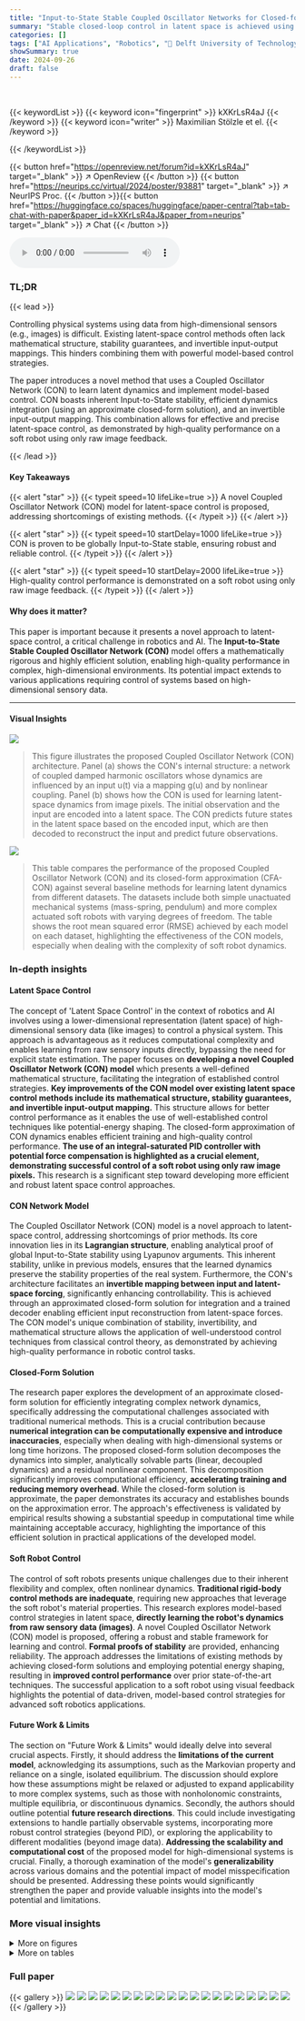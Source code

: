```yaml
---
title: "Input-to-State Stable Coupled Oscillator Networks for Closed-form Model-based Control in Latent Space"
summary: "Stable closed-loop control in latent space is achieved using a novel Coupled Oscillator Network, offering efficient model-based control for complex nonlinear systems directly from image data."
categories: []
tags: ["AI Applications", "Robotics", "🏢 Delft University of Technology",]
showSummary: true
date: 2024-09-26
draft: false
---
```


<br>

{{< keywordList >}}
{{< keyword icon="fingerprint" >}} kXKrLsR4aJ {{< /keyword >}}
{{< keyword icon="writer" >}} Maximilian Stölzle et el. {{< /keyword >}}
 
{{< /keywordList >}}

{{< button href="https://openreview.net/forum?id=kXKrLsR4aJ" target="_blank" >}}
↗ OpenReview
{{< /button >}}
{{< button href="https://neurips.cc/virtual/2024/poster/93881" target="_blank" >}}
↗ NeurIPS Proc.
{{< /button >}}{{< button href="https://huggingface.co/spaces/huggingface/paper-central?tab=tab-chat-with-paper&paper_id=kXKrLsR4aJ&paper_from=neurips" target="_blank" >}}
↗ Chat
{{< /button >}}



<audio controls>
    <source src="https://ai-paper-reviewer.com/kXKrLsR4aJ/podcast.wav" type="audio/wav">
    Your browser does not support the audio element.
</audio>


### TL;DR


{{< lead >}}

Controlling physical systems using data from high-dimensional sensors (e.g., images) is difficult.  Existing latent-space control methods often lack mathematical structure, stability guarantees, and invertible input-output mappings.  This hinders combining them with powerful model-based control strategies. 

The paper introduces a novel method that uses a Coupled Oscillator Network (CON) to learn latent dynamics and implement model-based control.  CON boasts inherent Input-to-State stability, efficient dynamics integration (using an approximate closed-form solution), and an invertible input-output mapping.  This combination allows for effective and precise latent-space control, as demonstrated by high-quality performance on a soft robot using only raw image feedback. 

{{< /lead >}}


#### Key Takeaways

{{< alert "star" >}}
{{< typeit speed=10 lifeLike=true >}} A novel Coupled Oscillator Network (CON) model for latent-space control is proposed, addressing shortcomings of existing methods. {{< /typeit >}}
{{< /alert >}}

{{< alert "star" >}}
{{< typeit speed=10 startDelay=1000 lifeLike=true >}} CON is proven to be globally Input-to-State stable, ensuring robust and reliable control. {{< /typeit >}}
{{< /alert >}}

{{< alert "star" >}}
{{< typeit speed=10 startDelay=2000 lifeLike=true >}} High-quality control performance is demonstrated on a soft robot using only raw image feedback. {{< /typeit >}}
{{< /alert >}}

#### Why does it matter?
This paper is important because it presents a novel approach to latent-space control, a critical challenge in robotics and AI.  The **Input-to-State Stable Coupled Oscillator Network (CON)** model offers a mathematically rigorous and highly efficient solution, enabling high-quality performance in complex, high-dimensional environments.  Its potential impact extends to various applications requiring control of systems based on high-dimensional sensory data.

------
#### Visual Insights



![](https://ai-paper-reviewer.com/kXKrLsR4aJ/figures_1_1.jpg)

> This figure illustrates the proposed Coupled Oscillator Network (CON) architecture. Panel (a) shows the CON's internal structure: a network of coupled damped harmonic oscillators whose dynamics are influenced by an input u(t) via a mapping g(u) and by nonlinear coupling. Panel (b) shows how the CON is used for learning latent-space dynamics from image pixels. The initial observation and the input are encoded into a latent space. The CON predicts future states in the latent space based on the encoded input, which are then decoded to reconstruct the input and predict future observations.





![](https://ai-paper-reviewer.com/kXKrLsR4aJ/tables_6_1.jpg)

> This table compares the performance of the proposed Coupled Oscillator Network (CON) and its closed-form approximation (CFA-CON) against several baseline methods for learning latent dynamics from different datasets.  The datasets include both simple unactuated mechanical systems (mass-spring, pendulum) and more complex actuated soft robots with varying degrees of freedom. The table shows the root mean squared error (RMSE) achieved by each model on each dataset, highlighting the effectiveness of the CON models, especially when dealing with the complexity of soft robot dynamics.





### In-depth insights


#### Latent Space Control
The concept of 'Latent Space Control' in the context of robotics and AI involves using a lower-dimensional representation (latent space) of high-dimensional sensory data (like images) to control a physical system. This approach is advantageous as it reduces computational complexity and enables learning from raw sensory inputs directly, bypassing the need for explicit state estimation.  The paper focuses on **developing a novel Coupled Oscillator Network (CON) model** which presents a well-defined mathematical structure, facilitating the integration of established control strategies.  **Key improvements of the CON model over existing latent space control methods include its mathematical structure, stability guarantees, and invertible input-output mapping.** This structure allows for better control performance as it enables the use of well-established control techniques like potential-energy shaping.  The closed-form approximation of CON dynamics enables efficient training and high-quality control performance. **The use of an integral-saturated PID controller with potential force compensation is highlighted as a crucial element, demonstrating successful control of a soft robot using only raw image pixels.** This research is a significant step toward developing more efficient and robust latent space control approaches.

#### CON Network Model
The Coupled Oscillator Network (CON) model is a novel approach to latent-space control, addressing shortcomings of prior methods.  Its core innovation lies in its **Lagrangian structure**, enabling analytical proof of global Input-to-State stability using Lyapunov arguments. This inherent stability, unlike in previous models, ensures that the learned dynamics preserve the stability properties of the real system.  Furthermore, the CON's architecture facilitates an **invertible mapping between input and latent-space forcing**, significantly enhancing controllability. This is achieved through an approximated closed-form solution for integration and a trained decoder enabling efficient input reconstruction from latent-space forces.  The CON model's unique combination of stability, invertibility, and mathematical structure allows the application of well-understood control techniques from classical control theory, as demonstrated by achieving high-quality performance in robotic control tasks.

#### Closed-Form Solution
The research paper explores the development of an approximate closed-form solution for efficiently integrating complex network dynamics, specifically addressing the computational challenges associated with traditional numerical methods.  This is a crucial contribution because **numerical integration can be computationally expensive and introduce inaccuracies**, especially when dealing with high-dimensional systems or long time horizons. The proposed closed-form solution decomposes the dynamics into simpler, analytically solvable parts (linear, decoupled dynamics) and a residual nonlinear component. This decomposition significantly improves computational efficiency, **accelerating training and reducing memory overhead**.  While the closed-form solution is approximate, the paper demonstrates its accuracy and establishes bounds on the approximation error.  The approach's effectiveness is validated by empirical results showing a substantial speedup in computational time while maintaining acceptable accuracy, highlighting the importance of this efficient solution in practical applications of the developed model.

#### Soft Robot Control
The control of soft robots presents unique challenges due to their inherent flexibility and complex, often nonlinear dynamics.  **Traditional rigid-body control methods are inadequate**, requiring new approaches that leverage the soft robot's material properties.  This research explores model-based control strategies in latent space, **directly learning the robot's dynamics from raw sensory data (images)**.  A novel Coupled Oscillator Network (CON) model is proposed, offering a robust and stable framework for learning and control.  **Formal proofs of stability** are provided, enhancing reliability.  The approach addresses the limitations of existing methods by achieving closed-form solutions and employing potential energy shaping, resulting in **improved control performance** over prior state-of-the-art techniques. The successful application to a soft robot using visual feedback highlights the potential of data-driven, model-based control strategies for advanced soft robotics applications.

#### Future Work & Limits
The section on "Future Work & Limits" would ideally delve into several crucial aspects.  Firstly, it should address the **limitations of the current model**, acknowledging its assumptions, such as the Markovian property and reliance on a single, isolated equilibrium.  The discussion should explore how these assumptions might be relaxed or adjusted to expand applicability to more complex systems, such as those with nonholonomic constraints, multiple equilibria, or discontinuous dynamics.  Secondly, the authors should outline potential **future research directions**. This could include investigating extensions to handle partially observable systems, incorporating more robust control strategies (beyond PID), or exploring the applicability to different modalities (beyond image data).  **Addressing the scalability and computational cost** of the proposed model for high-dimensional systems is crucial. Finally, a thorough examination of the model's **generalizability** across various domains and the potential impact of model misspecification should be presented. Addressing these points would significantly strengthen the paper and provide valuable insights into the model's potential and limitations.


### More visual insights

<details>
<summary>More on figures
</summary>


![](https://ai-paper-reviewer.com/kXKrLsR4aJ/figures_1_2.jpg)

> This figure shows the architecture of the proposed Coupled Oscillator Network (CON) for learning latent dynamics from image pixels. Panel (a) illustrates the CON model, which consists of coupled damped harmonic oscillators.  The input u(t) is mapped to a forcing term τ(t) through a function g(u). Panel (b) shows how CON is used for learning latent dynamics. The initial observation o(to) and the input u(t) are encoded into the latent space. The CON predicts future latent states, which are then decoded to reconstruct the input û(t) and predict future observations ô(t).


![](https://ai-paper-reviewer.com/kXKrLsR4aJ/figures_4_1.jpg)

> The figure compares the performance of three different methods for integrating the Coupled Oscillator Network (CON) dynamics over 40 seconds.  The ground truth is obtained by numerically integrating the CON ODE with a very small time step (5e-5 seconds) using a high-order method.  Two approximate methods, the Euler method with a time step of 0.05 seconds, and the Closed-Form Approximation of CON (CFA-CON) with a time step of 0.1 seconds, are compared against the ground truth.  The plots show the positions and velocities of the oscillators for each of the three methods.


![](https://ai-paper-reviewer.com/kXKrLsR4aJ/figures_7_1.jpg)

> This figure shows the RMSE (Root Mean Squared Error) of different latent dynamic models trained on the PCC-NS-2 dataset (a continuum soft robot with two piecewise constant curvature segments). The left plot compares the RMSE against the latent dimension (nz), while the right plot compares it against the number of trainable parameters.  The results show that the CON models (CON-S, CON-M, CFA-CON) achieve better performance and lower variance compared to the other models, especially as the latent dimension increases.


![](https://ai-paper-reviewer.com/kXKrLsR4aJ/figures_8_1.jpg)

> This figure shows the datasets used in the paper and a block diagram of the model-based control system. Panel (a) shows example images from four datasets: Mass-Spring with friction, Single Pendulum with friction, Double Pendulum with friction, and a continuum soft robot.  Panel (b) illustrates how the proposed model-based control system works, showing how observations are encoded into a latent space, where a CON model predicts future states, and the control input is calculated based on this prediction and then decoded back into the physical system.  It also shows the integral saturated PID with potential force compensation used for control.


![](https://ai-paper-reviewer.com/kXKrLsR4aJ/figures_9_1.jpg)

> The figure compares the performance of three different methods for approximating the dynamics of a coupled oscillator network: the ground truth, the CFA-CON method with a time step of 0.1 seconds, and the Euler method with a time step of 0.05 seconds.  The plots show the positions and velocities of the oscillators over time. The CFA-CON method provides a reasonable approximation, especially for the positions, whereas the Euler method shows larger errors, particularly in the velocities.


![](https://ai-paper-reviewer.com/kXKrLsR4aJ/figures_14_1.jpg)

> The figure consists of two subfigures: (a) GAS and (b) ISS. Subfigure (a) shows the decay of the residual dynamics for the unforced system (g(u) = 0).  It illustrates that the system converges to the equilibrium point asymptotically. Subfigure (b) demonstrates the input-to-state stability (ISS) property for the forced system. Here, the system's state remains bounded in proportion to the input, as shown by the red dashed line representing the upper bound. The black dashed line represents the input u(t).


![](https://ai-paper-reviewer.com/kXKrLsR4aJ/figures_19_1.jpg)

> The figure shows the architecture of the Coupled Oscillator Network (CON) model and how it's used for learning latent dynamics from image pixels. Panel (a) details the CON's structure: a network of coupled damped harmonic oscillators with a nonlinear coupling term and external input. Panel (b) illustrates the CON's role in a system that learns latent dynamics from images, using an encoder, CON for dynamics prediction, and a decoder to reconstruct inputs and observations from the latent space.


![](https://ai-paper-reviewer.com/kXKrLsR4aJ/figures_19_2.jpg)

> The figure compares the performance of three different methods for integrating the dynamics of a Coupled Oscillator Network (CON).  The ground truth is obtained using a high-precision method. One approximation uses a larger time step of 0.1s, and the other uses a smaller time step of 0.05s with the Euler method. The plots show the positions and velocities of the oscillators over time, illustrating the differences in accuracy between the approximation methods and the ground truth. The results demonstrate the trade-off between computational efficiency and accuracy when using different approximation methods.


![](https://ai-paper-reviewer.com/kXKrLsR4aJ/figures_19_3.jpg)

> The figure compares the performance of the proposed closed-form approximation of the Coupled Oscillator Network (CFA-CON) with the ground truth solution obtained by numerically integrating the Ordinary Differential Equation (ODE) using the Euler method.  It shows the positions and velocities over a 40-second time period. The CFA-CON is run with a time step of 0.1 seconds, whereas the Euler method uses a smaller time step of 0.05 seconds.  The goal is to assess the accuracy of the CFA-CON approximation against the more accurate (but computationally more expensive) numerical integration.


![](https://ai-paper-reviewer.com/kXKrLsR4aJ/figures_31_1.jpg)

> This figure analyzes the performance of various models for predicting future states based on latent representations. It shows how the root mean squared error (RMSE), peak signal-to-noise ratio (PSNR), and structural similarity index (SSIM) change with varying latent dimensions (nz) and model parameters. The hyperparameters were tuned separately for each model and dataset, with a fixed latent dimension of 8 for parameter tuning.


![](https://ai-paper-reviewer.com/kXKrLsR4aJ/figures_31_2.jpg)

> The figure shows the RMSE error for different latent dynamic models trained on the PCC-NS-2 dataset. The left plot shows how the RMSE changes with the latent dimension n<sub>z</sub>. The right plot shows how the RMSE changes with the number of trainable parameters.  The error bars represent the standard deviation across three random seeds.


![](https://ai-paper-reviewer.com/kXKrLsR4aJ/figures_31_3.jpg)

> This figure compares the prediction performance (RMSE) of several models (RNN, GRU, coRNN, NODE, MECH-NODE, CON-S, CON-M, CFA-CON) against the latent dimension (n<sub>z</sub>) and the number of trainable parameters.  The PCC-NS-2 dataset is used for this evaluation.  The hyperparameters for all models were tuned for a latent dimension of 8, and the error bars show the standard deviation across three trials with different random seeds.


![](https://ai-paper-reviewer.com/kXKrLsR4aJ/figures_31_4.jpg)

> This figure compares the performance of different latent dynamic models in terms of RMSE (Root Mean Squared Error) against the dimension of the latent space (nz) and the number of trainable parameters.  The PCC-NS-2 dataset is used, and hyperparameters are tuned for each model separately (nz = 8).  Error bars represent the standard deviation across three different random seeds, showcasing the consistency and reliability of the results.


![](https://ai-paper-reviewer.com/kXKrLsR4aJ/figures_31_5.jpg)

> The figure shows the RMSE (Root Mean Square Error) of different models in predicting the dynamics of a continuum soft robot.  The x-axis represents the latent dimension (nz) and the number of model parameters.  The plot demonstrates the performance of various models (RNN, GRU, coRNN, NODE, MECH-NODE, CON-S, CON-M, CFA-CON) as latent dimension and model parameters increase. The error bars represent the standard deviation from three different trials.


![](https://ai-paper-reviewer.com/kXKrLsR4aJ/figures_32_1.jpg)

> This figure shows the architecture of the proposed Coupled Oscillator Network (CON) model. Panel (a) illustrates the CON's structure:  It consists of multiple coupled damped harmonic oscillators.  The oscillators' interactions are governed by a nonlinear coupling function and stiffness and damping terms. The input to the system is mapped to a forcing term that affects the oscillators. Panel (b) illustrates how the CON is used for learning latent dynamics: input and initial observation are encoded into a latent space.  The CON predicts the future latent states, which are decoded to produce predicted observations and latent-space torques.


![](https://ai-paper-reviewer.com/kXKrLsR4aJ/figures_32_2.jpg)

> This figure shows the architecture of the proposed Coupled Oscillator Network (CON) and how it's used for learning latent dynamics from image pixels. Panel (a) details the CON's structure, which consists of interconnected damped harmonic oscillators whose dynamics are influenced by an input and nonlinear coupling. Panel (b) illustrates how the CON is integrated into a larger system for learning latent dynamics. The initial image and input are encoded into a latent space, where the CON predicts future latent states. These states are then decoded to reconstruct future images and control inputs.


![](https://ai-paper-reviewer.com/kXKrLsR4aJ/figures_33_1.jpg)

> This figure shows the architecture of the proposed Coupled Oscillator Network (CON) model and how it is used for learning latent dynamics from image pixels.  Panel (a) details the CON's structure, illustrating its composition of coupled damped harmonic oscillators with nonlinear coupling.  Panel (b) illustrates the CON's application in a latent-space learning framework, demonstrating how an encoder maps input and initial observations into a latent space, the CON predicts future latent states, and a decoder reconstructs the input and observations. This process allows for control in the latent space.


![](https://ai-paper-reviewer.com/kXKrLsR4aJ/figures_33_2.jpg)

> This figure shows the architecture of the proposed Coupled Oscillator Network (CON) and how it is used for learning latent dynamics from pixel data. Panel (a) details the CON architecture, highlighting its components such as coupled damped harmonic oscillators, the nonlinear coupling term, and the input-to-forcing mapping. Panel (b) illustrates the CON's application in learning latent dynamics, showing how an encoder maps the initial observation and input into the latent space, and the decoder reconstructs future latent states and torques.


![](https://ai-paper-reviewer.com/kXKrLsR4aJ/figures_34_1.jpg)

> This figure shows the architecture of the proposed Coupled Oscillator Network (CON) and how it is used for learning latent dynamics from pixels. Panel (a) details the CON's structure, illustrating its composition of coupled damped harmonic oscillators and the input-to-forcing mapping. Panel (b) outlines the process of latent-space dynamics learning, involving encoding initial observations and inputs, using the CON for prediction, and decoding the latent-space torques and states.


![](https://ai-paper-reviewer.com/kXKrLsR4aJ/figures_34_2.jpg)

> This figure compares the ground truth positions and velocities of a CON with three oscillators against those obtained using two approximation methods: the CFA-CON method with a larger time step (0.1s) and the Euler method with a smaller time step (0.05s).  The comparison highlights the approximation errors introduced by the CFA-CON and Euler methods, demonstrating that CFA-CON's error is comparable to that of the Euler method, albeit at a larger time step. This suggests that CFA-CON provides a computationally efficient alternative for approximating the CON dynamics.


![](https://ai-paper-reviewer.com/kXKrLsR4aJ/figures_35_1.jpg)

> This figure shows the architecture of the proposed Coupled Oscillator Network (CON) and how it's used for learning latent dynamics from pixels.  Panel (a) details the CON's structure, illustrating n coupled damped harmonic oscillators whose state is determined by their positions and velocities.  Input u(t) is mapped through g(u) to a forcing τ that acts on the oscillators. Panel (b) illustrates how CON learns from pixel data. An encoder maps initial observations o(to) and input u(t) into latent space, where CON predicts future states. A decoder then reconstructs both the latent torques τ(t) and the predicted latent states z(t).


![](https://ai-paper-reviewer.com/kXKrLsR4aJ/figures_35_2.jpg)

> This figure shows the architecture of the proposed Coupled Oscillator Network (CON) model. Panel (a) illustrates the network's structure: n damped harmonic oscillators coupled through a nonlinear connection and external forcing.  Panel (b) demonstrates how CON is used for learning latent dynamics from images. The initial observation and input are encoded into a latent space, CON predicts future latent states, and a decoder reconstructs inputs and observations.


![](https://ai-paper-reviewer.com/kXKrLsR4aJ/figures_36_1.jpg)

> This figure illustrates the architecture of the Coupled Oscillator Network (CON) and how it's used for learning latent-space dynamics from image pixels. Panel (a) shows the CON's structure: n coupled damped harmonic oscillators with connections influenced by a hyperbolic tangent function.  Panel (b) details the CON's application in learning dynamics.  Initial observations and inputs are encoded into latent space. The CON then predicts future states in this low-dimensional space, before decoding back to the original high-dimensional space (e.g., image pixels).


![](https://ai-paper-reviewer.com/kXKrLsR4aJ/figures_36_2.jpg)

> This figure shows the architecture of the Coupled Oscillator Network (CON) and how it's used for learning latent dynamics from image pixels.  Panel (a) details the CON's structure: interconnected damped harmonic oscillators influenced by an input and non-linear coupling. Panel (b) illustrates the CON's application in a control system: image input and previous input are encoded, the CON predicts future latent states, and these are decoded to obtain predicted observations and control signals.


![](https://ai-paper-reviewer.com/kXKrLsR4aJ/figures_37_1.jpg)

> This figure compares three different methods for approximating the CON model's dynamics: the ground truth solution (high accuracy, high computation cost), CFA-CON (approximation method, medium accuracy and computation cost), and Euler integration (low accuracy and computation cost).  The plots show the position and velocity of the oscillators over time.  The goal is to show that the CFA-CON method provides a good balance between accuracy and computational efficiency.


![](https://ai-paper-reviewer.com/kXKrLsR4aJ/figures_38_1.jpg)

> The figure compares the performance of three different methods for integrating the CON network dynamics: the ground truth solution (obtained by high-precision numerical integration), the CFA-CON method (an approximate closed-form solution), and the Euler method.  The results are shown for both the positions and velocities of the oscillators over a 40-second time period.  It demonstrates the accuracy of the CFA-CON approximation compared to the ground truth, highlighting its computational efficiency.


![](https://ai-paper-reviewer.com/kXKrLsR4aJ/figures_39_1.jpg)

> This figure visualizes the potential energy landscapes learned by the CON model for a two-segment continuum soft robot. It shows how the model learns the potential energy as a function of both the latent representation and the robot's configuration.  The visualizations aid in understanding the model's ability to capture the system's dynamics.


![](https://ai-paper-reviewer.com/kXKrLsR4aJ/figures_39_2.jpg)

> This figure visualizes the potential energy landscapes obtained from a CON model trained on a two-segment continuum soft robot, comparing it to the ground truth.  It shows three panels. Panel (a) shows the potential energy as a function of the latent representation. Panel (b) shows the potential energy as a function of the robot's configuration (which the model doesn't directly observe). Panel (c) displays the ground truth potential energy for comparison. The color scales represent the potential energy, and the arrows show the direction and magnitude of the potential force.


![](https://ai-paper-reviewer.com/kXKrLsR4aJ/figures_39_3.jpg)

> This figure visualizes the potential energy landscape learned by the CON model for a two-segment continuum soft robot. It compares the learned potential energy in latent space and configuration space with the ground truth potential energy.  The arrows show the direction and magnitude of the potential forces.


![](https://ai-paper-reviewer.com/kXKrLsR4aJ/figures_40_1.jpg)

> The figure compares the performance of three different methods for integrating the dynamics of a Coupled Oscillator Network (CON).  The ground truth is calculated by a high-precision numerical integration method.  The second method uses the proposed closed-form approximation (CFA-CON) with a larger time step, and the third method uses a simpler Euler method with a smaller time step.  The plots show position and velocity over time, demonstrating that CFA-CON provides a reasonable approximation of the ground truth with significantly improved computational efficiency.


![](https://ai-paper-reviewer.com/kXKrLsR4aJ/figures_40_2.jpg)

> The figure compares the performance of three different methods for approximating the dynamics of a coupled oscillator network.  The ground truth is obtained by numerically integrating the network's ordinary differential equations (ODEs) using a high-precision method (presumably a high-order numerical solver). Two approximation methods are compared against this ground truth: 1) CFA-CON (Closed-Form Approximation of the Coupled Oscillator Network) with a larger time step (dt = 0.1 s) and 2) a lower-order numerical solver (Euler method) with a smaller time step (dt = 0.05s).  The plots show the positions and velocities of the oscillators over time for each method, illustrating the approximation error of the two approximate methods.


![](https://ai-paper-reviewer.com/kXKrLsR4aJ/figures_41_1.jpg)

> The figure compares the performance of three different methods for integrating the dynamics of a coupled oscillator network: ground truth, CFA-CON with a time step of 0.1s, and Euler method with a time step of 0.05s. The plot shows the positions and velocities of the oscillators over time, highlighting the approximation error introduced by CFA-CON and the Euler method compared to the ground truth.


![](https://ai-paper-reviewer.com/kXKrLsR4aJ/figures_42_1.jpg)

> The figure compares three methods for approximating the CON's dynamics: the ground truth solution (obtained via high-accuracy numerical integration), CFA-CON (the proposed closed-form approximation), and Euler integration.  It shows the position and velocity outputs over time and highlights the accuracy of CFA-CON in comparison to the other methods.


</details>




<details>
<summary>More on tables
</summary>


![](https://ai-paper-reviewer.com/kXKrLsR4aJ/tables_6_2.jpg)
> The table presents the number of trainable parameters for several latent dynamic models.  It compares the parameter counts across different models (RNN, GRU, coRNN, NODE, MECH-NODE, CON-S, CON-M, CFA-CON) for three different datasets representing the complexity of the underlying dynamics. The datasets are:  Mass-spring with friction (M-SP+F), Double pendulum with friction (D-P+F), and a continuum soft robot with two piecewise constant curvature segments (PCC-NS-2).  The number of latent dimensions (nz) is also specified for each dataset.

![](https://ai-paper-reviewer.com/kXKrLsR4aJ/tables_22_1.jpg)
> The table compares different methods for integrating the CON dynamics.  It shows the root mean square error (RMSE) of each method compared to a high-accuracy baseline (Tsit5),  the computational complexity, and the simulation time relative to real time. The methods compared include using Tsit5 and Euler methods at different time steps, as well as the proposed CFA-CON and CFA-UDCON methods.  The RMSE is given for all data and for data containing only underdamped oscillators.

![](https://ai-paper-reviewer.com/kXKrLsR4aJ/tables_28_1.jpg)
> The table compares the performance of the proposed CON and CFA-CON models against several baseline methods on six different datasets.  Three datasets involve simple mechanical systems (mass-spring, single pendulum, double pendulum), and three datasets involve a continuum soft robot with varying complexity (one segment, two segments, three segments). The table shows the RMSE (root mean square error), PCC (Pearson correlation coefficient), and the number of parameters for each model. The results are averaged over three different random seeds to demonstrate statistical significance.

![](https://ai-paper-reviewer.com/kXKrLsR4aJ/tables_28_2.jpg)
> This table benchmarks the performance of the proposed CON and CFA-CON models against several other popular latent space model architectures for learning latent dynamics.  It uses six datasets: three unactuated mechanical systems (mass-spring, single pendulum, and double pendulum) and three actuated continuum soft robots with varying complexity.  The results show the RMSE, PCC (Pearson correlation coefficient), and the number of parameters for each model on each dataset, demonstrating the accuracy and efficiency of CON and CFA-CON compared to the baselines.

![](https://ai-paper-reviewer.com/kXKrLsR4aJ/tables_28_3.jpg)
> This table compares the performance of the proposed CON and CFA-CON models against various baseline methods (RNN, GRU, coRNN, NODE, MECH-NODE) on six different datasets.  Three datasets involve simple unactuated mechanical systems (mass-spring, single pendulum, double pendulum), while the remaining three datasets involve a continuum soft robot with varying complexity (one segment with constant planar strains, two segments with piecewise constant curvature, three segments with piecewise constant curvature). The table reports the root mean squared error (RMSE) for each model on each dataset, along with the Pearson correlation coefficient (PCC) for the PCC-NS-2 and PCC-NS-3 datasets.  Different latent dimensions (nz) are used for different datasets to optimize performance.  The results are averaged over three different random seeds to account for variability.

![](https://ai-paper-reviewer.com/kXKrLsR4aJ/tables_29_1.jpg)
> This table benchmarks the performance of the proposed Coupled Oscillator Network (CON) and its closed-form approximation (CFA-CON) against other state-of-the-art methods for learning latent dynamics.  It uses six datasets: three unactuated mechanical systems (mass-spring, single pendulum, double pendulum) and three actuated continuum soft robot systems with varying complexity (one, two, and three segments).  The table shows RMSE, PCC (Pearson correlation coefficient), and the number of parameters for each model, highlighting the CON's efficiency and competitive performance.

![](https://ai-paper-reviewer.com/kXKrLsR4aJ/tables_29_2.jpg)
> This table compares the performance of the proposed Coupled Oscillator Network (CON) and its closed-form approximation (CFA-CON) against other state-of-the-art methods for learning latent dynamics on six different datasets.  The datasets include both unactuated simple mechanical systems (mass-spring, pendulum) and actuated continuum soft robots with varying complexity.  The table shows the RMSE (root mean square error) for each model and dataset, providing a quantitative comparison of their prediction accuracy.

![](https://ai-paper-reviewer.com/kXKrLsR4aJ/tables_30_1.jpg)
> This table compares the performance of different models in learning latent dynamics, specifically focusing on a soft robot with three segments.  It shows RMSE, PSNR, SSIM, and the number of parameters for each model.  The CON models (CON-S and CON-M) demonstrate competitive performance compared to other models, including a NODE model with prior knowledge about the mechanical structure.

![](https://ai-paper-reviewer.com/kXKrLsR4aJ/tables_30_2.jpg)
> This table compares the performance of different latent dynamic models on the Reaction-Diffusion dataset.  It highlights the RMSE, PSNR, and SSIM metrics, along with the number of parameters for each model. Notably, it uses 1st-order versions of the models due to the dataset's 1st-order PDE dynamics and excludes input mapping parameters because the dataset lacks system inputs.

</details>




### Full paper

{{< gallery >}}
<img src="https://ai-paper-reviewer.com/kXKrLsR4aJ/1.png" class="grid-w50 md:grid-w33 xl:grid-w25" />
<img src="https://ai-paper-reviewer.com/kXKrLsR4aJ/2.png" class="grid-w50 md:grid-w33 xl:grid-w25" />
<img src="https://ai-paper-reviewer.com/kXKrLsR4aJ/3.png" class="grid-w50 md:grid-w33 xl:grid-w25" />
<img src="https://ai-paper-reviewer.com/kXKrLsR4aJ/4.png" class="grid-w50 md:grid-w33 xl:grid-w25" />
<img src="https://ai-paper-reviewer.com/kXKrLsR4aJ/5.png" class="grid-w50 md:grid-w33 xl:grid-w25" />
<img src="https://ai-paper-reviewer.com/kXKrLsR4aJ/6.png" class="grid-w50 md:grid-w33 xl:grid-w25" />
<img src="https://ai-paper-reviewer.com/kXKrLsR4aJ/7.png" class="grid-w50 md:grid-w33 xl:grid-w25" />
<img src="https://ai-paper-reviewer.com/kXKrLsR4aJ/8.png" class="grid-w50 md:grid-w33 xl:grid-w25" />
<img src="https://ai-paper-reviewer.com/kXKrLsR4aJ/9.png" class="grid-w50 md:grid-w33 xl:grid-w25" />
<img src="https://ai-paper-reviewer.com/kXKrLsR4aJ/10.png" class="grid-w50 md:grid-w33 xl:grid-w25" />
<img src="https://ai-paper-reviewer.com/kXKrLsR4aJ/11.png" class="grid-w50 md:grid-w33 xl:grid-w25" />
<img src="https://ai-paper-reviewer.com/kXKrLsR4aJ/12.png" class="grid-w50 md:grid-w33 xl:grid-w25" />
<img src="https://ai-paper-reviewer.com/kXKrLsR4aJ/13.png" class="grid-w50 md:grid-w33 xl:grid-w25" />
<img src="https://ai-paper-reviewer.com/kXKrLsR4aJ/14.png" class="grid-w50 md:grid-w33 xl:grid-w25" />
<img src="https://ai-paper-reviewer.com/kXKrLsR4aJ/15.png" class="grid-w50 md:grid-w33 xl:grid-w25" />
<img src="https://ai-paper-reviewer.com/kXKrLsR4aJ/16.png" class="grid-w50 md:grid-w33 xl:grid-w25" />
<img src="https://ai-paper-reviewer.com/kXKrLsR4aJ/17.png" class="grid-w50 md:grid-w33 xl:grid-w25" />
<img src="https://ai-paper-reviewer.com/kXKrLsR4aJ/18.png" class="grid-w50 md:grid-w33 xl:grid-w25" />
<img src="https://ai-paper-reviewer.com/kXKrLsR4aJ/19.png" class="grid-w50 md:grid-w33 xl:grid-w25" />
<img src="https://ai-paper-reviewer.com/kXKrLsR4aJ/20.png" class="grid-w50 md:grid-w33 xl:grid-w25" />
{{< /gallery >}}